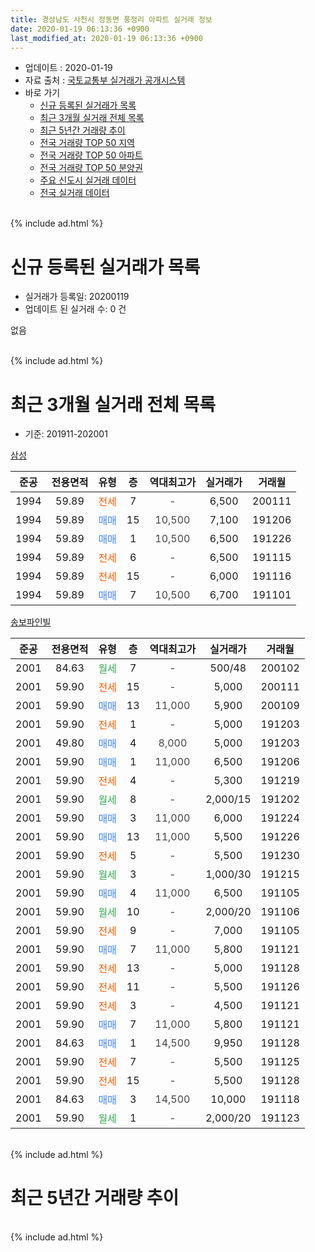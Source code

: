 ```yaml
---
title: 경상남도 사천시 정동면 풍정리 아파트 실거래 정보
date: 2020-01-19 06:13:36 +0900
last_modified_at: 2020-01-19 06:13:36 +0900
---
```


* 업데이트 : 2020-01-19
* 자료 출처 : [국토교통부 실거래가 공개시스템](http://rt.molit.go.kr)
* 바로 가기
    * [신규 등록된 실거래가 목록](#신규-등록된-실거래가-목록)
    * [최근 3개월 실거래 전체 목록](#최근-3개월-실거래-전체-목록)
    * [최근 5년간 거래량 추이](#최근-5년간-거래량-추이)
    * [전국 거래량 TOP 50 지역](https://apt-info.github.io/apt-trade-info/최근-3개월-전국에서-가장-거래가-많이-발생한-지역)
    * [전국 거래량 TOP 50 아파트](https://apt-info.github.io/apt-trade-info/최근-3개월-전국에서-가장-거래가-많이-발생한-아파트)
    * [전국 거래량 TOP 50 분양권](https://apt-info.github.io/apt-trade-info/최근-3개월-전국에서-가장-거래가-많이-발생한-분양권)
    * [주요 신도시 실거래 데이터](https://apt-info.github.io/apt-trade-info/주요-신도시)
    * [전국 실거래 데이터](https://apt-info.github.io/apt-trade-info/전국)
<br>
{% include ad.html %}
<br>

# 신규 등록된 실거래가 목록
* 실거래가 등록일: 20200119
* 업데이트 된 실거래 수: 0 건

없음

<br>
{% include ad.html %}
<br>

# 최근 3개월 실거래 전체 목록
* 기준: 201911-202001


[삼성](https://search.naver.com/search.naver?query=%EA%B2%BD%EC%83%81%EB%82%A8%EB%8F%84+%EC%82%AC%EC%B2%9C%EC%8B%9C+%EC%A0%95%EB%8F%99%EB%A9%B4+%ED%92%8D%EC%A0%95%EB%A6%AC+%EC%82%BC%EC%84%B1)

|준공|전용면적|유형|층|역대최고가|실거래가|거래월|
|:---:|:---:|:---:|:---:|:---:|:---:|:---:|
|1994|59.89|<span style="color:#ff5a00">전세</span>|7|<span style="color:#444444">-</span>|6,500|200111|
|1994|59.89|<span style="color:#4285f3">매매</span>|15|<span style="color:#444444">10,500</span>|7,100|191206|
|1994|59.89|<span style="color:#4285f3">매매</span>|1|<span style="color:#444444">10,500</span>|6,500|191226|
|1994|59.89|<span style="color:#ff5a00">전세</span>|6|<span style="color:#444444">-</span>|6,500|191115|
|1994|59.89|<span style="color:#ff5a00">전세</span>|15|<span style="color:#444444">-</span>|6,000|191116|
|1994|59.89|<span style="color:#4285f3">매매</span>|7|<span style="color:#444444">10,500</span>|6,700|191101|

[송보파인빌](https://search.naver.com/search.naver?query=%EA%B2%BD%EC%83%81%EB%82%A8%EB%8F%84+%EC%82%AC%EC%B2%9C%EC%8B%9C+%EC%A0%95%EB%8F%99%EB%A9%B4+%ED%92%8D%EC%A0%95%EB%A6%AC+%EC%86%A1%EB%B3%B4%ED%8C%8C%EC%9D%B8%EB%B9%8C)

|준공|전용면적|유형|층|역대최고가|실거래가|거래월|
|:---:|:---:|:---:|:---:|:---:|:---:|:---:|
|2001|84.63|<span style="color:#34a853">월세</span>|7|<span style="color:#444444">-</span>|500/48|200102|
|2001|59.90|<span style="color:#ff5a00">전세</span>|15|<span style="color:#444444">-</span>|5,000|200111|
|2001|59.90|<span style="color:#4285f3">매매</span>|13|<span style="color:#444444">11,000</span>|5,900|200109|
|2001|59.90|<span style="color:#ff5a00">전세</span>|1|<span style="color:#444444">-</span>|5,000|191203|
|2001|49.80|<span style="color:#4285f3">매매</span>|4|<span style="color:#444444">8,000</span>|5,000|191203|
|2001|59.90|<span style="color:#4285f3">매매</span>|1|<span style="color:#444444">11,000</span>|6,500|191206|
|2001|59.90|<span style="color:#ff5a00">전세</span>|4|<span style="color:#444444">-</span>|5,300|191219|
|2001|59.90|<span style="color:#34a853">월세</span>|8|<span style="color:#444444">-</span>|2,000/15|191202|
|2001|59.90|<span style="color:#4285f3">매매</span>|3|<span style="color:#444444">11,000</span>|6,000|191224|
|2001|59.90|<span style="color:#4285f3">매매</span>|13|<span style="color:#444444">11,000</span>|5,500|191226|
|2001|59.90|<span style="color:#ff5a00">전세</span>|5|<span style="color:#444444">-</span>|5,500|191230|
|2001|59.90|<span style="color:#34a853">월세</span>|3|<span style="color:#444444">-</span>|1,000/30|191215|
|2001|59.90|<span style="color:#4285f3">매매</span>|4|<span style="color:#444444">11,000</span>|6,500|191105|
|2001|59.90|<span style="color:#34a853">월세</span>|10|<span style="color:#444444">-</span>|2,000/20|191106|
|2001|59.90|<span style="color:#ff5a00">전세</span>|9|<span style="color:#444444">-</span>|7,000|191105|
|2001|59.90|<span style="color:#4285f3">매매</span>|7|<span style="color:#444444">11,000</span>|5,800|191121|
|2001|59.90|<span style="color:#ff5a00">전세</span>|13|<span style="color:#444444">-</span>|5,000|191128|
|2001|59.90|<span style="color:#ff5a00">전세</span>|11|<span style="color:#444444">-</span>|5,500|191126|
|2001|59.90|<span style="color:#ff5a00">전세</span>|3|<span style="color:#444444">-</span>|4,500|191121|
|2001|59.90|<span style="color:#4285f3">매매</span>|7|<span style="color:#444444">11,000</span>|5,800|191121|
|2001|84.63|<span style="color:#4285f3">매매</span>|1|<span style="color:#444444">14,500</span>|9,950|191128|
|2001|59.90|<span style="color:#ff5a00">전세</span>|7|<span style="color:#444444">-</span>|5,500|191125|
|2001|59.90|<span style="color:#ff5a00">전세</span>|15|<span style="color:#444444">-</span>|5,500|191128|
|2001|84.63|<span style="color:#4285f3">매매</span>|3|<span style="color:#444444">14,500</span>|10,000|191118|
|2001|59.90|<span style="color:#34a853">월세</span>|1|<span style="color:#444444">-</span>|2,000/20|191123|


<br>
{% include ad.html %}
<br>

# 최근 5년간 거래량 추이


<div style="width:100%;">
    <canvas id="deal_progress" height="200"></canvas>
</div>

<script>
new Chart(document.getElementById("deal_progress"), {
    type: 'line',
    data: {
        labels: ['201501','201502','201503','201504','201505','201506','201507','201508','201509','201510','201511','201512','201601','201602','201603','201604','201605','201606','201607','201608','201609','201610','201611','201612','201701','201702','201703','201704','201705','201706','201707','201708','201709','201710','201711','201712','201801','201802','201803','201804','201805','201806','201807','201808','201809','201810','201811','201812','201901','201902','201903','201904','201905','201906','201907','201908','201909','201910','201911','201912','202001'],
        datasets: [{
            label: '매매',
            pointRadius: 1,
            data: [17, 14, 12, 5, 15, 12, 12, 7, 13, 15, 12, 9, 11, 15, 9, 9, 10, 10, 10, 14, 9, 14, 10, 8, 6, 7, 10, 4, 4, 8, 9, 4, 4, 4, 7, 2, 1, 7, 8, 9, 6, 6, 5, 3, 7, 4, 7, 2, 5, 5, 7, 8, 5, 5, 3, 6, 3, 5, 6, 6, 1],
            borderColor: "rgba(255, 201, 14, 1)",
            backgroundColor: "rgba(255, 201, 14, 0.5)",
            fill: false,
            lineTension: 0
        },{
            label: '전월세',
            pointRadius: 1,
            data: [14, 13, 9, 12, 8, 10, 13, 10, 9, 8, 5, 12, 8, 6, 12, 11, 6, 4, 8, 9, 11, 5, 7, 8, 10, 6, 8, 4, 8, 3, 5, 4, 1, 6, 10, 4, 8, 8, 6, 5, 3, 8, 3, 6, 2, 7, 5, 1, 5, 5, 9, 3, 5, 5, 7, 7, 4, 9, 10, 5, 3],
            borderColor: "rgba(0, 141, 185, 1)",
            backgroundColor: "rgba(0, 141, 185, 0.5)",
            fill: false,
            lineTension: 0
        }
        ]
    },
    options: {
        responsive: true,
        title: {
            display: false
        },
        tooltips: {
            mode: 'index',
            intersect: false
        },
        hover: {
            mode: 'nearest',
            intersect: true
        },
        scales: {
            xAxes: [{
                display: true,
                scaleLabel: {
                    display: true,
                    labelString: '년/월'
                }
            }],
            yAxes: [{
                display: true,
                ticks: {
                    suggestedMin: 0,
                },
                scaleLabel: {
                    display: true,
                    labelString: '실거래 수'
                }
            }]
        }
    }
});

</script>


<br>
{% include ad.html %}
<br>

